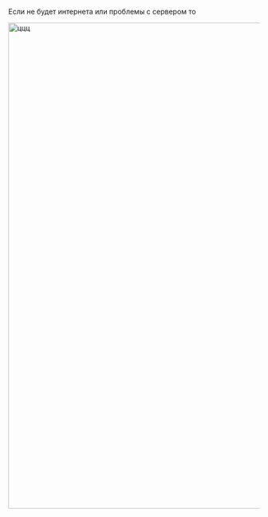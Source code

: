 Если не будет интернета или проблемы с сервером то

<img width="551" height="973" alt="ццц" src="https://github.com/user-attachments/assets/ad84932e-6e7e-476b-ab09-1a3e0f720d21" />
